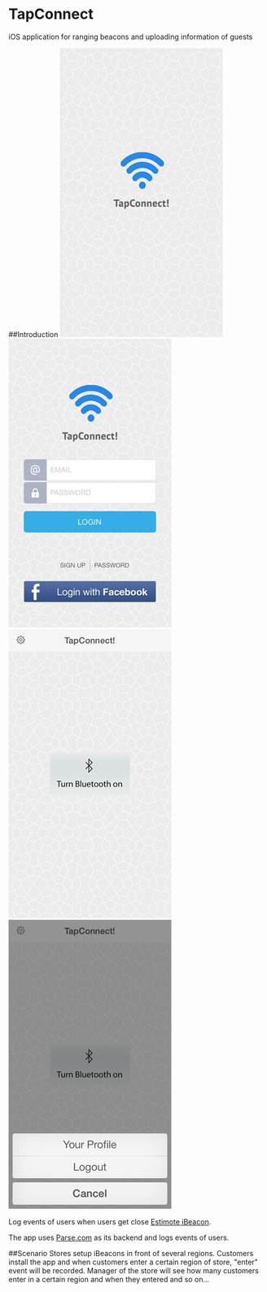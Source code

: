 TapConnect
==========

iOS application for ranging beacons and uploading information of guests

##Introduction
![Splash Screen](/ScreenShots/01_splash.png "Splash Screen")
![Login & Signup Screen](/ScreenShots/02_Login.png "Login & Singup Screen")
![Main Bluetooth Screen](/ScreenShots/03_mainbluetooth.png "Main Bluetooth Screen")
![Settings Menu Screen](/ScreenShots/04_settingsmenu.png "Settings Menu Screen")

Log events of users when users get close [Estimote iBeacon][estimote_ibeacon].

The app uses [Parse.com][parse_com] as its backend and logs events of users. 


##Scenario
Stores setup iBeacons in front of several regions. Customers install the app and when customers enter a certain region of store, "enter" event will be recorded. Manager of the store will see how many customers enter in a certain region and when they entered and so on...



[estimote_ibeacon]: http://estimote.com
[parse_com]: https://parse.com
